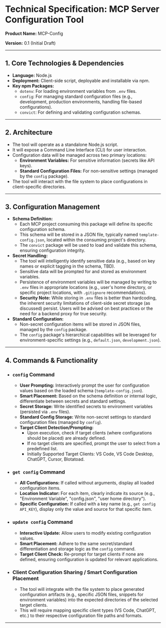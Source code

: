 # Technical Specification: MCP Server Configuration Tool

**Product Name:** MCP-Config

**Version:** 0.1 (Initial Draft)

---

## 1. Core Technologies & Dependencies

* **Language:** Node.js
* **Deployment:** Client-side script, deployable and installable via npm.
* **Key npm Packages:**
    * `dotenv`: For loading environment variables from `.env` files.
    * `config`: For managing standard configuration files (e.g., development, production environments, handling file-based configurations).
    * `convict`: For defining and validating configuration schemas.

---

## 2. Architecture

* The tool will operate as a standalone Node.js script.
* It will expose a Command Line Interface (CLI) for user interaction.
* Configuration data will be managed across two primary locations:
    * **Environment Variables:** For sensitive information (secrets like API keys).
    * **Standard Configuration Files:** For non-sensitive settings (managed by the `config` package).
* The tool will interact with the file system to place configurations in client-specific directories.

---

## 3. Configuration Management

* **Schema Definition:**
    * Each MCP project consuming this package will define its specific configuration schema.
    * This schema will be stored in a JSON file, typically named `template-config.json`, located within the consuming project's directory.
    * The `convict` package will be used to load and validate this schema, ensuring configuration integrity.
* **Secret Handling:**
    * The tool will intelligently identify sensitive data (e.g., based on key names or explicit tagging in the schema, TBD).
    * Sensitive data will be prompted for and stored as environment variables.
    * Persistence of environment variables will be managed by writing to `.env` files in appropriate locations (e.g., user's home directory, or specific project locations, with `.gitignore` recommendations).
    * **Security Note:** While storing in `.env` files is better than hardcoding, the inherent security limitations of client-side secret storage (as discussed) persist. Users will be advised on best practices or the need for a backend proxy for true security.
* **Standard Configuration:**
    * Non-secret configuration items will be stored in JSON files, managed by the `config` package.
    * The `config` package's hierarchical capabilities will be leveraged for environment-specific settings (e.g., `default.json`, `development.json`).

---

## 4. Commands & Functionality

* ### `config` Command
    * **User Prompting:** Interactively prompt the user for configuration values based on the loaded schema (`template-config.json`).
    * **Smart Placement:** Based on the schema definition or internal logic, differentiate between secrets and standard settings.
    * **Secret Storage:** Write identified secrets to environment variables (persisted via `.env` files).
    * **Standard Config Storage:** Write non-secret settings to standard configuration files (managed by `config`).
    * **Target Client Detection/Prompting:**
        * Upon execution, check if target clients (where configurations should be placed) are already defined.
        * If no target clients are specified, prompt the user to select from a predefined list.
        * Initially Supported Target Clients: VS Code, VS Code Desktop, ChatGPT, Cursor, Blotatoad.

* ### `get config` Command
    * **All Configurations:** If called without arguments, display all loaded configuration items.
    * **Location Indicator:** For each item, clearly indicate its source (e.g., "Environment Variable", "config.json", "user home directory").
    * **Specific Configuration:** If called with a key name (e.g., `get config API_KEY`), display only the value and source for that specific item.

* ### `update config` Command
    * **Interactive Update:** Allow users to modify existing configuration values.
    * **Smart Placement:** Adhere to the same secret/standard differentiation and storage logic as the `config` command.
    * **Target Client Check:** Re-prompt for target clients if none are defined, ensuring configuration is updated for relevant applications.

* ### Client Configuration Sharing / Smart Configuration Placement
    * The tool will integrate with the file system to place generated configuration artifacts (e.g., specific JSON files, snippets for environment variables) into the expected directories of the selected target clients.
    * This will require mapping specific client types (VS Code, ChatGPT, etc.) to their respective configuration file paths and formats.

---
